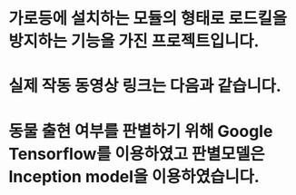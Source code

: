 # 가로등에 설치하는 모듈의 형태로 로드킬을 방지하는 기능을 가진 프로젝트입니다.
# 실제 작동 동영상 링크는 다음과 같습니다.
#
# 동물 출현 여부를 판별하기 위해 Google Tensorflow를 이용하였고 판별모델은 Inception model을 이용하였습니다.
